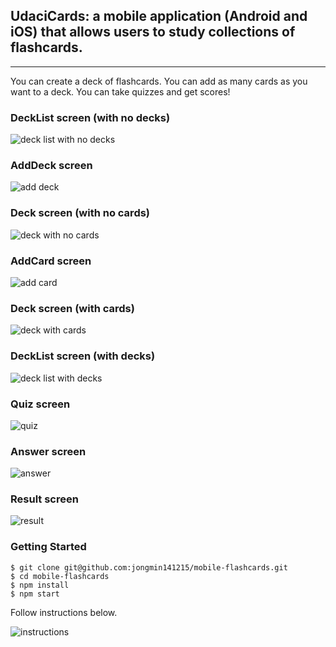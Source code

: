 ## UdaciCards: a mobile application (Android and iOS) that allows users to study collections of flashcards.
---
You can create a deck of flashcards.
You can add as many cards as you want to a deck.
You can take quizzes and get scores!


### DeckList screen (with no decks)
![deck list with no decks](/public/images/deckListWithNoDecks.png)

### AddDeck screen
![add deck](/public/images/addDeck.png)

### Deck screen (with no cards)
![deck with no cards](/public/images/deckWithNoCards.png)

### AddCard screen
![add card](/public/images/addCard.png)

### Deck screen (with cards)
![deck with cards](/public/images/deckWithCards.png)

### DeckList screen (with decks)
![deck list with decks](/public/images/deckListWithDecks.png)

### Quiz screen
![quiz](/public/images/quiz.png)

### Answer screen
![answer](/public/images/answer.png)

### Result screen
![result](/public/images/results.png)

### Getting Started

```
$ git clone git@github.com:jongmin141215/mobile-flashcards.git
$ cd mobile-flashcards
$ npm install
$ npm start
```
Follow instructions below.

![instructions](/public/images/instructions)

